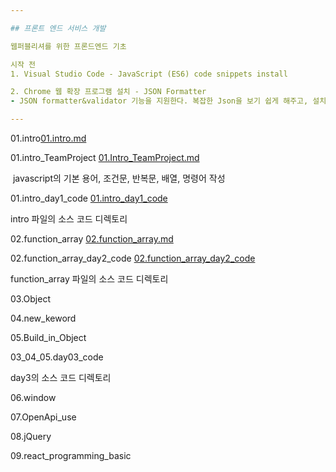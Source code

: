 ```yaml
---

## 프론트 엔드 서비스 개발

웹퍼블리셔를 위한 프론드엔드 기초

시작 전 
1. Visual Studio Code - JavaScript (ES6) code snippets install

2. Chrome 웹 확장 프로그램 설치 - JSON Formatter 	
- JSON formatter&validator 기능을 지원한다. 복잡한 Json을 보기 쉽게 해주고, 설치 후에 브라우저에서 .Json 파일을 열면 자동으로 데이터가 구조화 되어 나타난다. 굳!

---
```




01.intro[01.intro.md](https://github.com/SeolRoh/TIL/blob/master/javascript/01.intro.md)

01.intro_TeamProject [01.Intro_TeamProject.md](https://github.com/SeolRoh/TIL/blob/master/javascript/01.Intro_TeamProject.md)

​	javascript의 기본 용어, 조건문, 반복문, 배열, 명령어 작성

01.intro_day1_code [01.intro_day1_code](https://github.com/SeolRoh/TIL/tree/master/javascript/01.intro_day1_code)

 intro 파일의 소스 코드 디렉토리

02.function_array  [02.function_array.md](https://github.com/SeolRoh/TIL/blob/master/javascript/02.function_array.md)

02.function_array_day2_code [02.function_array_day2_code](https://github.com/SeolRoh/TIL/tree/master/javascript/02.function_array_day2_code)

 function_array 파일의 소스 코드 디렉토리

03.Object

04.new_keword

05.Build_in_Object

03_04_05.day03_code

 day3의 소스 코드 디렉토리

06.window

07.OpenApi_use

08.jQuery

09.react_programming_basic